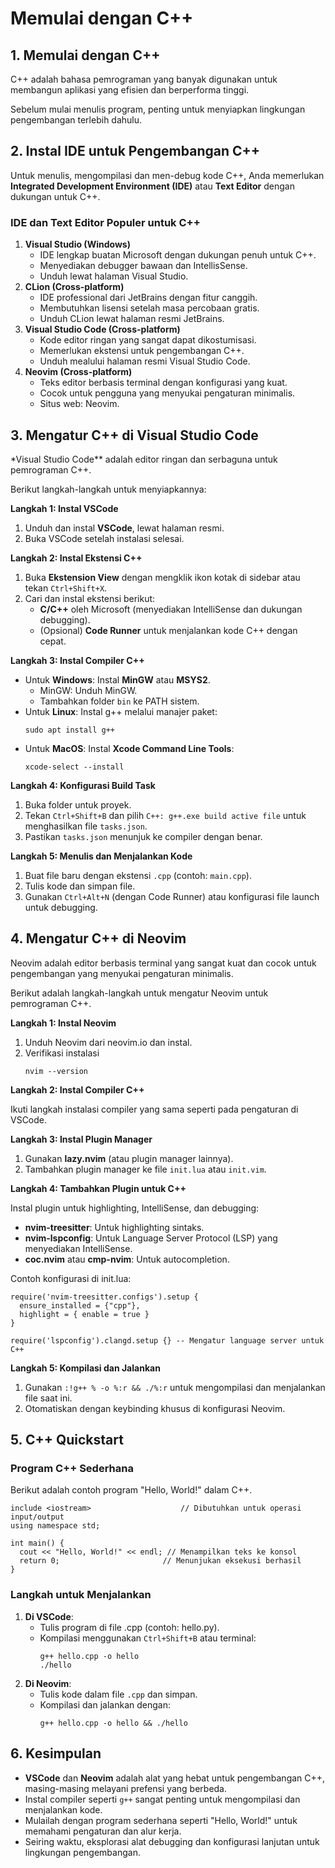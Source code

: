 # Memulai dengan C++

## 1. Memulai dengan C++

C++ adalah bahasa pemrograman yang banyak digunakan untuk membangun aplikasi yang efisien dan berperforma tinggi.

Sebelum mulai menulis program, penting untuk menyiapkan lingkungan pengembangan terlebih dahulu.

## 2. Instal IDE untuk Pengembangan C++

Untuk menulis, mengompilasi dan men-debug kode C++, Anda memerlukan **Integrated Development Environment (IDE)** atau **Text Editor** dengan dukungan untuk C++.

### IDE dan Text Editor Populer untuk C++

1. **Visual Studio (Windows)**
   - IDE lengkap buatan Microsoft dengan dukungan penuh untuk C++.
   - Menyediakan debugger bawaan dan IntellisSense.
   - Unduh lewat halaman Visual Studio.
2. **CLion (Cross-platform)**
   - IDE professional dari JetBrains dengan fitur canggih.
   - Membutuhkan lisensi setelah masa percobaan gratis.
   - Unduh CLion lewat halaman resmi JetBrains.
3. **Visual Studio Code (Cross-platform)**
   - Kode editor ringan yang sangat dapat dikostumisasi.
   - Memerlukan ekstensi untuk pengembangan C++.
   - Unduh mealului halaman resmi Visual Studio Code.
4. **Neovim (Cross-platform)**
   - Teks editor berbasis terminal dengan konfigurasi yang kuat.
   - Cocok untuk pengguna yang menyukai pengaturan minimalis.
   - Situs web: Neovim.

## 3. Mengatur C++ di Visual Studio Code

\*Visual Studio Code\*\* adalah editor ringan dan serbaguna untuk pemrograman C++.

Berikut langkah-langkah untuk menyiapkannya:

**Langkah 1: Instal VSCode**

1. Unduh dan instal **VSCode**, lewat halaman resmi.
2. Buka VSCode setelah instalasi selesai.

**Langkah 2: Instal Ekstensi C++**

1. Buka **Ekstension View** dengan mengklik ikon kotak di sidebar atau tekan `Ctrl+Shift+X`.
2. Cari dan instal ekstensi berikut:
   - **C/C++** oleh Microsoft (menyediakan IntelliSense dan dukungan debugging).
   - (Opsional) **Code Runner** untuk menjalankan kode C++ dengan cepat.

**Langkah 3: Instal Compiler C++**

- Untuk **Windows**: Instal **MinGW** atau **MSYS2**.
  - MinGW: Unduh MinGW.
  - Tambahkan folder `bin` ke PATH sistem.
- Untuk **Linux**: Instal g++ melalui manajer paket:
  ```
  sudo apt install g++
  ```
- Untuk **MacOS**: Instal **Xcode Command Line Tools**:
  ```
  xcode-select --install
  ```

**Langkah 4: Konfigurasi Build Task**

1. Buka folder untuk proyek.
2. Tekan `Ctrl+Shift+B` dan pilih `C++: g++.exe build active file` untuk menghasilkan file `tasks.json`.
3. Pastikan `tasks.json` menunjuk ke compiler dengan benar.

**Langkah 5: Menulis dan Menjalankan Kode**

1. Buat file baru dengan ekstensi `.cpp` (contoh: `main.cpp`).
2. Tulis kode dan simpan file.
3. Gunakan `Ctrl+Alt+N` (dengan Code Runner) atau konfigurasi file launch untuk debugging.

## 4. Mengatur C++ di Neovim

Neovim adalah editor berbasis terminal yang sangat kuat dan cocok untuk pengembangan yang menyukai pengaturan minimalis.

Berikut adalah langkah-langkah untuk mengatur Neovim untuk pemrograman C++.

**Langkah 1: Instal Neovim**

1. Unduh Neovim dari neovim.io dan instal.
2. Verifikasi instalasi
   ```
   nvim --version
   ```

**Langkah 2: Instal Compiler C++**

Ikuti langkah instalasi compiler yang sama seperti pada pengaturan di VSCode.

**Langkah 3: Instal Plugin Manager**

1. Gunakan **lazy.nvim** (atau plugin manager lainnya).
2. Tambahkan plugin manager ke file `init.lua` atau `init.vim`.

**Langkah 4: Tambahkan Plugin untuk C++**

Instal plugin untuk highlighting, IntelliSense, dan debugging:

- **nvim-treesitter**: Untuk highlighting sintaks.
- **nvim-lspconfig**: Untuk Language Server Protocol (LSP) yang menyediakan IntelliSense.
- **coc.nvim** atau **cmp-nvim**: Untuk autocompletion.

Contoh konfigurasi di init.lua:

```
require('nvim-treesitter.configs').setup {
  ensure_installed = {"cpp"},
  highlight = { enable = true }
}

require('lspconfig').clangd.setup {} -- Mengatur language server untuk C++
```

**Langkah 5: Kompilasi dan Jalankan**

1. Gunakan `:!g++ % -o %:r && ./%:r` untuk mengompilasi dan menjalankan file saat ini.
2. Otomatiskan dengan keybinding khusus di konfigurasi Neovim.

## 5. C++ Quickstart

### Program C++ Sederhana

Berikut adalah contoh program "Hello, World!" dalam C++.

```
include <iostream>                    // Dibutuhkan untuk operasi input/output
using namespace std;

int main() {
  cout << "Hello, World!" << endl; // Menampilkan teks ke konsol
  return 0;                       // Menunjukan eksekusi berhasil
}
```

### Langkah untuk Menjalankan

1. **Di VSCode**:
   - Tulis program di file .cpp (contoh: hello.py).
   - Kompilasi menggunakan `Ctrl+Shift+B` atau terminal:
     ```
     g++ hello.cpp -o hello
     ./hello
     ```
2. **Di Neovim**:
   - Tulis kode dalam file `.cpp` dan simpan.
   - Kompilasi dan jalankan dengan:
     ```
     g++ hello.cpp -o hello && ./hello
     ```

## 6. Kesimpulan

- **VSCode** dan **Neovim** adalah alat yang hebat untuk pengembangan C++, masing-masing melayani prefensi yang berbeda.
- Instal compiler seperti `g++` sangat penting untuk mengompilasi dan menjalankan kode.
- Mulailah dengan program sederhana seperti "Hello, World!" untuk memahami pengaturan dan alur kerja.
- Seiring waktu, eksplorasi alat debugging dan konfigurasi lanjutan untuk lingkungan pengembangan.
